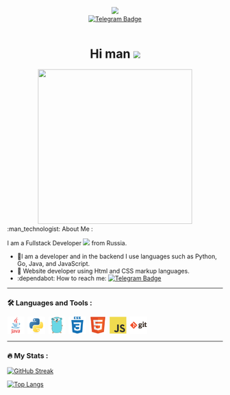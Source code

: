 <div id="header" align="center">
    <img src="https://media2.giphy.com/media/v1.Y2lkPTc5MGI3NjExdmw1Zmt0Zm8zNGJwZHJzNWg2azlxODk5YnkxaWgxdWY2cWF4dnU5eSZlcD12MV9pbnRlcm5hbF9naWZfYnlfaWQmY3Q9cw/3kPDmoWdBpQPNhCnUG/giphy.gif" width="140px"/>
</div>
<div id="badges" align="center">
    <a href="https://t.me/vacpts">
        <img src="https://img.shields.io/badge/Telegram-steelblue?style=for-the-badge&logo=Telegram&logoColor=white" alt="Telegram Badge"/>
    </a>
</div>
<div id="counter" align="center">
    <img src="https://komarev.com/ghpvc/?username=VacPit&style=flat-square&color=blue" alt=""/>
</div>
<div id="greetings" align="center">
    <h1>
        Hi man
    <img src="https://media4.giphy.com/media/v1.Y2lkPTc5MGI3NjExcGc3dzV6bTdxeG55aWYxeThhamdvNDNranZrOXhicTU0OTlmemt2bCZlcD12MV9pbnRlcm5hbF9naWZfYnlfaWQmY3Q9cw/3DZ8z9lky3x0ltEicz/giphy.gif" width="37px"/>
    </h1>
</div>
<div align="center">
    <img src="https://media2.giphy.com/media/v1.Y2lkPTc5MGI3NjExeGJhZW1xZTBmeHdlMXdyb2Jlc3NhN3E1bzJ5MXc2bWNicm56YWoyNyZlcD12MV9pbnRlcm5hbF9naWZfYnlfaWQmY3Q9Zw/bGgsc5mWoryfgKBx1u/giphy.gif" width="360px" height="360px"/>
</div>
<Markdown>
    :man_technologist: About Me :
    
I am a Fullstack Developer <img src="https://media0.giphy.com/media/v1.Y2lkPTc5MGI3NjExN3l5enUxNjNzeWlsZDkyZnE5NGFyc2pyMXFpZ2NtdzQ4d2l4bTRpdyZlcD12MV9pbnRlcm5hbF9naWZfYnlfaWQmY3Q9cw/WFZvB7VIXBgiz3oDXE/giphy.gif" width="20"> from Russia.
- 🔋I am a developer and in the backend I use languages ​​such as Python, Go, Java, and JavaScript.
- 💾 Website developer using Html and CSS markup languages.
- :dependabot: How to reach me: [![Telegram Badge](https://img.shields.io/badge/-Ivan-steelblue?style=flat&logo=Telegram&logoColor=white)](https://t.me/vacpts)
</Markdown>

---


### :hammer_and_wrench: Languages and Tools :
<div>
  <img src="https://github.com/devicons/devicon/blob/master/icons/java/java-original-wordmark.svg" title="Java" alt="Java" width="40" height="40"/>&nbsp;
  <img src="https://github.com/devicons/devicon/blob/master/icons/python/python-original.svg" title="Python" alt="Python" width="40" height="40"/>&nbsp;
  <img src="https://github.com/devicons/devicon/blob/master/icons/go/go-original.svg" title="Go" alt="Go" width="40" height="40"/>&nbsp;
  <img src="https://github.com/devicons/devicon/blob/master/icons/css3/css3-plain-wordmark.svg"  title="CSS3" alt="CSS" width="40" height="40"/>&nbsp;
  <img src="https://github.com/devicons/devicon/blob/master/icons/html5/html5-original.svg" title="HTML5" alt="HTML" width="40" height="40"/>&nbsp;
  <img src="https://github.com/devicons/devicon/blob/master/icons/javascript/javascript-original.svg" title="JavaScript" alt="JavaScript" width="40" height="40"/>&nbsp;
  <img src="https://github.com/devicons/devicon/blob/master/icons/git/git-original-wordmark.svg" title="Git" **alt="Git" width="40" height="40"/>
</div>

---



### :fire: My Stats :
[![GitHub Streak](http://github-readme-streak-stats.herokuapp.com?user=VacPit&theme=dark&background=000000)](https://git.io/streak-stats)

[![Top Langs](https://github-readme-stats.vercel.app/api/top-langs/?username=VacPit&theme=midnight-purple)](https://github.com/anuraghazra/github-readme-stats)


  
  
  

